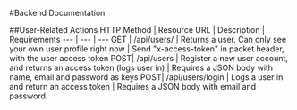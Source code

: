 #Backend Documentation

##User-Related Actions
HTTP Method | Resource URL | Description | Requirements
--- | --- | ---
GET |	/api/users/<id>  |	Returns a user. Can only see your own user profile right now | Send "x-access-token" in packet header, with the user access token
POST| 	/api/users |	Register a new user account, and returns an access token (logs user in) | Requires a JSON body with name, email and password as keys
POST| /api/users/login | Logs a user in and return an access token | Requires a JSON body with email and password.